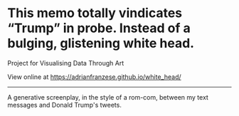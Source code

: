 # This memo totally vindicates “Trump” in probe. Instead of a bulging, glistening white head.
Project for Visualising Data Through Art

View online at <https://adrianfranzese.github.io/white_head/>

---

A generative screenplay, in the style of a rom-com, between my text messages and Donald Trump's tweets.
